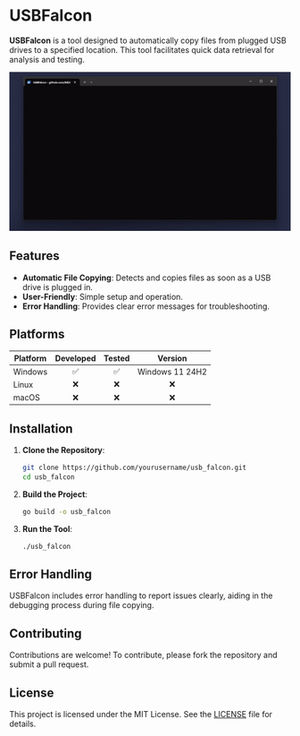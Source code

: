 # USBFalcon

**USBFalcon** is a tool designed to automatically copy files from plugged USB drives to a specified location. This tool facilitates quick data retrieval for analysis and testing.

![USBFalcon](./showcase.gif)

## Features

- **Automatic File Copying**: Detects and copies files as soon as a USB drive is plugged in.
- **User-Friendly**: Simple setup and operation.
- **Error Handling**: Provides clear error messages for troubleshooting.

## Platforms
| Platform       | Developed | Tested |     Version     |
|----------------|:---------:|:------:|:---------------:|
| Windows        |     ✅     |   ✅    | Windows 11 24H2 |
| Linux          |     ❌     |   ❌    |        ❌        |
| macOS          |     ❌     |   ❌    |        ❌        |

## Installation

1. **Clone the Repository**:
   ```bash
   git clone https://github.com/yourusername/usb_falcon.git
   cd usb_falcon
   ```

2. **Build the Project**:
   ```bash
   go build -o usb_falcon
   ```

3. **Run the Tool**:
   ```bash
   ./usb_falcon
   ```

## Error Handling

USBFalcon includes error handling to report issues clearly, aiding in the debugging process during file copying.

## Contributing

Contributions are welcome! To contribute, please fork the repository and submit a pull request.

## License

This project is licensed under the MIT License. See the [LICENSE](LICENSE) file for details.
